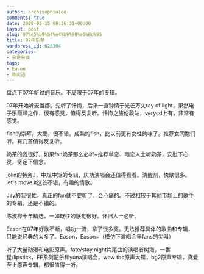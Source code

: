 ```yaml
---
author: archisophialee
comments: true
date: 2008-05-15 06:36:31+00:00
layout: post
slug: 07%e5%b9%b4%e4%b9%90%e5%8d%95
title: 07年乐单
wordpress_id: 628104
categories:
- 杂说杂谈
tags:
- Eason
- 陈奕迅
---
```


盘点下07年听过的音乐。不局限于07年的专辑。

07年开始听麦当娜。先听了忏悔，后来一直钟情于光芒万丈ray of light，果然电子乐巅峰之作，很有感觉，值得反复听。忏悔之旅伦敦站，verycd上有，非常有感觉。

fish的崇拜，大爱，很不错。成熟的fish，比以前更有女性韵味了。推荐女同胞们听。有几首值得反复听。

奶茶的我很好，如果fan奶茶那么必听~推荐单恋、暗恋人士听奶茶，安慰下心灵，坚定下信念。

jolin的特务J，中规中矩的专辑，庆功演唱会还值得看看。清醒剂，快歌很多。let's move it这首不错，有趣的情歌。

Jay的我很忙，真正的fan就不要听了，会心痛的。不过相较于其他市场上的歌手的专辑，还是不错的。

陈淑桦十年精选，一如既往的感觉很好。怀旧人士必听。

Eason在07年好歌不断，唱功一流，拿了很多奖。无法推荐具体的歌曲和专辑，只能说经典的太多了。Eason，Eason~（模仿下演唱会里fans的尖叫）

听了大量动漫和电影原声。fate/stay night片尾曲的演唱者树海，一番星/lipstick，FF系列配乐和yuna演唱会，wow tbc原声大碟，bg2原声专辑，真爱至上原声专辑，都很值得一听。
